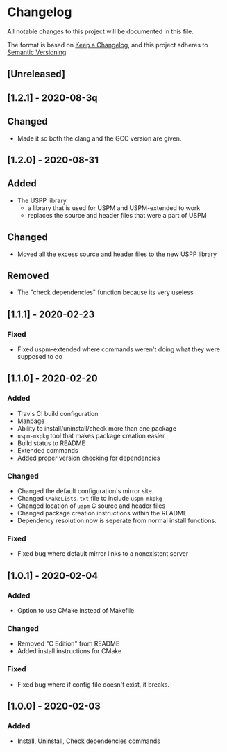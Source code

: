 # Changelog
All notable changes to this project will be documented in this file.

The format is based on [Keep a Changelog](https://keepachangelog.com/en/1.0.0/),
and this project adheres to [Semantic Versioning](https://semver.org/spec/v2.0.0.html).

## [Unreleased]

## [1.2.1] - 2020-08-3q
## Changed
- Made it so both the clang and the GCC version are given.

## [1.2.0] - 2020-08-31
## Added
- The USPP library 
    - a library that is used for USPM and USPM-extended to work
    - replaces the source and header files that were a part of USPM

## Changed
- Moved all the excess source and header files to the new USPP library

## Removed
- The "check dependencies" function because its very useless

## [1.1.1] - 2020-02-23
### Fixed
- Fixed uspm-extended where commands weren't doing what they were supposed to do

## [1.1.0] - 2020-02-20
### Added 
- Travis CI build configuration
- Manpage
- Ability to install/uninstall/check more than one package
- `uspm-mkpkg` tool that makes package creation easier
- Build status to README
- Extended commands
- Added proper version checking for dependencies

### Changed
- Changed the default configuration's mirror site. 
- Changed `CMakeLists.txt` file to include `uspm-mkpkg`
- Changed location of `uspm` C source and header files
- Changed package creation instructions within the README
- Dependency resolution now is seperate from normal install functions.

### Fixed
- Fixed bug where default mirror links to a nonexistent server

## [1.0.1] - 2020-02-04
### Added
- Option to use CMake instead of Makefile

### Changed
- Removed "C Edition" from README
- Added install instructions for CMake

### Fixed
- Fixed bug where if config file doesn't exist, it breaks.

## [1.0.0] - 2020-02-03
### Added
- Install, Uninstall, Check dependencies commands
